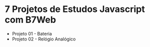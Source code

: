 <h1>7 Projetos de Estudos Javascript com B7Web </h1>

- Projeto 01 - Bateria
- Projeto 02 - Relógio Analógico
